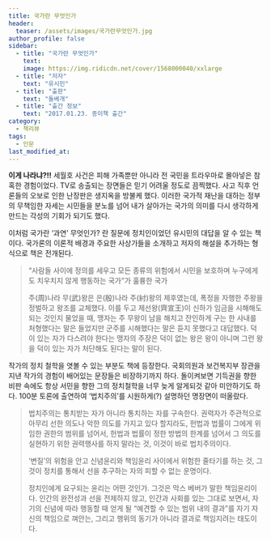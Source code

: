 ```yaml
---
title: 국가란 무엇인가
header:
  teaser: /assets/images/국가란무엇인가.jpg
author_profile: false
sidebar:
  - title: "국가란 무엇인가"
    text:
    image: https://img.ridicdn.net/cover/1568000040/xxlarge
  - title: "저자"
    text: "유시민"
  - title: "출판"
    text: "돌베개"
  - title: "출간 정보"
    text: "2017.01.23. 종이책 출간"
category:
  - 책리뷰
tags:
  - 인문
last_modified_at:
---
```


**이게 나라냐?!!** 세월호 사건은 피해 가족뿐만 아니라 전 국민을 트라우마로 몰아넣은 참혹한 경험이었다. TV로 송출되는 장면들은 믿기 어려울 정도로 끔찍했다. 사고 직후 언론들의 오보로 인한 난장판은 생지옥을 방불케 했다. 이러한 국가적 재난을 대하는 정부의 무책임한 자세는 시민들을 분노를 넘어 내가 살아가는 국가의 의미를 다시 생각하게 만드는 각성의 기회가 되기도 했다. 

이처럼 국가란 ‘과연’ 무엇인가? 란 질문에 정치인이었던 유시민의 대답을 알 수 있는 책이다. 국가론의 이론적 배경과 주요한 사상가들을 소개하고 저자의 해설을 추가하는 형식으로 책은 전개된다. 

> “사람들 사이에 정의를 세우고 모든 종류의 위험에서 시민을 보호하며 누구에게도 치우치지 않게 행동하는 국가”가 훌륭한 국가 
>
> 주(周)나라 무(武)왕은 은(殷)나라 주(紂)왕의 제후였는데, 폭정을 자행한 주왕을 정벌하고 왕조를 교체했다. 이를 두고 제선왕(齊宣王)이 신하가 임금을 시해해도 되는 것인지 물었을 때, 맹자는 주 무왕이 남을 해치고 잔인하게 구는 한 사내를 처형했다는 말은 들었지만 군주를 시해했다는 말은 듣지 못했다고 대답했다. 덕이 있는 자가 다스려야 한다는 맹자의 주장은 덕이 없는 왕은 왕이 아니며 그런 왕을 덕이 있는 자가 처단해도 된다는 말이 된다. 

작가의 정치 철학을 엿볼 수 있는 부분도 책에 등장한다. 국회의원과 보건복지부 장관을 지낸 작가의 경험이 배어있는 문장들은 비장하기까지 하다. 돌이켜보면 기득권을 향한 비판 속에도 항상 서민을 향한 그의 정치철학을 너무 늦게 알게되것 같아 미안하기도 하다. 100분 토론에 출연하여 ‘법치주의’를 시원하게(?) 설명하던 명장면이 떠올랐다.

> 법치주의는 통치받는 자가 아니라 통치하는 자를 구속한다. 권력자가 주관적으로 아무리 선한 의도나 악한 의도를 가지고 있다 할지라도, 헌법과 법률이 그에게 위임한 권한의 범위를 넘어서, 헌법과 법률이 정한 방법의 한계를 넘어서 그 의도를 실현하기 위한 권력행사를 하지 말라는 것, 이것이 바로 법치주의이다. 
>
> ‘변질’의 위험을 안고 신념윤리와 책임윤리 사이에서 위험한 줄타기를 하는 것, 그것이 정치를 통해서 선을 추구하는 자의 피할 수 없는 운명이다. 
>
> 정치인에게 요구되는 윤리는 어떤 것인가. 그것은 막스 베버가 말한 책임윤리이다. 인간의 완전성과 선을 전제하지 않고, 인간과 사회를 있는 그대로 보면서, 자기의 신념에 따라 행동할 때 얻게 될 “예견할 수 있는 범위 내의 결과”를 자기 자신의 책임으로 껴안는, 그리고 행위의 동기가 아니라 결과로 책임지려는 태도이다. 